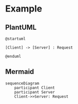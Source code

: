 # Example

## PlantUML
```plantuml
@startuml

[Client] -> [Server] : Request

@enduml
```

## Mermaid
```mermaid
sequenceDiagram
    participant Client
    participant Server
    Client->>Server: Request
```
